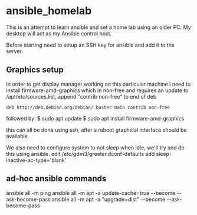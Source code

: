 # ansible_homelab

This is an attempt to learn ansible and set a home lab using an older PC. My desktop will act as my Ansible control host.

Before starting need to setup an SSH key for ansible and add it to the server.

## Graphics setup
In order to get display manager working on this particular machine I need to install firmware-amd-graphics which in non-free and requires an update to /apt/etc/sources.list, append "contrib non-free" to end of deb 

	deb http://deb.debian.org/debian/ buster main contrib non-free

followed by:
	$ sudo apt update
	$ sudo apt install firmware-amd-graphics

this can all be done using ssh, after a reboot graphical interface should be available.

We also need to configure system to not sleep when idle, we'll try and do this using ansible.
edit /etc/gdm3/greeter.dconf-defaults 
add sleep-inactive-ac-type='blank'

## ad-hoc ansible commands
ansible all -m ping
ansible all -m apt -a update-cache=true --become --ask-become-pass
ansible all -m apt -a "upgrade=dist" --become --ask-become-pass

